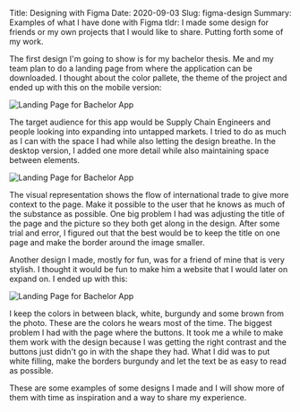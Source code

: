 Title: Designing with Figma
Date: 2020-09-03
Slug: figma-design
Summary: Examples of what I have done with Figma
tldr: I made some design for friends or my own projects that I would like to share. Putting forth some of my work.

The first design I'm going to show is for my bachelor thesis. Me and my team plan to do a landing page from where the application can be downloaded. I thought about the color pallete, the theme of the project and ended up with this on the mobile version:

<img  alt="Landing Page for Bachelor App" zoom src="https://vidwalk.github.io/vidwalkBlog/images/Frame1.png">

The target audience for this app would be Supply Chain Engineers and people looking into expanding into untapped markets. I tried to do as much as I can with the space I had while also letting the design breathe. In the desktop version, I added one more detail while also maintaining space between elements.

<img  alt="Landing Page for Bachelor App" zoom src="https://vidwalk.github.io/vidwalkBlog/images/GTVDesktop.png">

The visual representation shows the flow of international trade to give more context to the page. Make it possible to the user that he knows as much of the substance as possible. One big problem I had was adjusting the title of the page and the picture so they both get along in the design. After some trial and error, I figured out that the best would be to keep the title on one page and make the border around the image smaller.

Another design I made, mostly for fun, was for a friend of mine that is very stylish. I thought it would be fun to make him a website that I would later on expand on. I ended up with this:

<img  alt="Landing Page for Bachelor App" zoom src="https://vidwalk.github.io/vidwalkBlog/images/StefDesktop.png">

I keep the colors in between black, white, burgundy and some brown from the photo. These are the colors he wears most of the time. The biggest problem I had with the page where the buttons. It took me a while to make them work with the design because I was getting the right contrast and the buttons just didn't go in with the shape they had. What I did was to put white filling, make the borders burgundy and let the text be as easy to read as possible.

These are some examples of some designs I made and I will show more of them with time as inspiration and a way to share my experience.